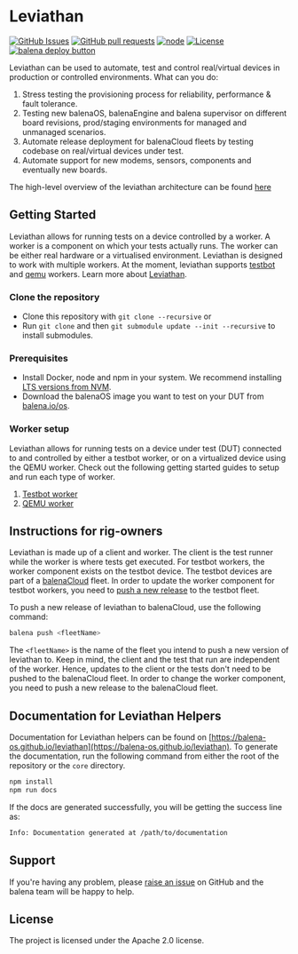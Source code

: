 # Leviathan

[![GitHub Issues](https://img.shields.io/github/issues/balena-io/leviathan.svg)](https://github.com/balena-io/leviathan/issues)
[![GitHub pull requests](https://img.shields.io/github/issues-pr/balena-io/leviathan.svg)](https://github.com/balena-io/leviathan/pulls)
[![node](https://img.shields.io/badge/node-v12.0.0-green.svg)](https://nodejs.org/download/release/v12.0.0/)
[![License](https://img.shields.io/badge/license-APACHE%202.0-blue.svg)](https://opensource.org/licenses/Apache-2.0)  [![balena deploy button](https://www.balena.io/deploy.svg)](https://dashboard.balena-cloud.com/deploy?repoUrl=https://github.com/balena-os/leviathan)

Leviathan can be used to automate, test and control real/virtual devices in production or controlled environments. What can you do:

1. Stress testing the provisioning process for reliability, performance & fault tolerance.
2. Testing new balenaOS, balenaEngine and balena supervisor on different board revisions, prod/staging environments for managed and unmanaged scenarios.
3. Automate release deployment for balenaCloud fleets by testing codebase on real/virtual devices under test.
4. Automate support for new modems, sensors, components and eventually new boards.


The high-level overview of the leviathan architecture can be found [here](./documentation/architecture.md)

## Getting Started

Leviathan allows for running tests on a device controlled by a worker. A worker is a component on which your tests actually runs. The worker can be either real hardware or a virtualised environment. Leviathan is designed to work with multiple workers. At the moment, leviathan supports [testbot][quickstart-testbot] and [qemu][quickstart-qemu] workers. Learn more about [Leviathan](https://balena-os.github.io/leviathan/pages/Getting-Started/learn-more.html).

### Clone the repository

- Clone this repository with `git clone --recursive` or
- Run `git clone` and then `git submodule update --init --recursive` to install submodules.

### Prerequisites

- Install Docker, node and npm in your system. We recommend installing [LTS versions from NVM](https://github.com/nvm-sh/nvm#install--update-script).
- Download the balenaOS image you want to test on your DUT from [balena.io/os](https://balena.io/os#download).

### Worker setup

Leviathan allows for running tests on a device under test (DUT) connected to and controlled by either a testbot worker, or on a virtualized device using the QEMU worker. Check out the following getting started guides to setup and run each type of worker.

1. [Testbot worker][quickstart-testbot]
2. [QEMU worker][quickstart-qemu]

## Instructions for rig-owners

Leviathan is made up of a client and worker. The client is the test runner while the worker is where tests get executed. For testbot workers, the worker component exists on the testbot device. The testbot devices are part of a [balenaCloud](https://balena.io) fleet. In order to update the worker component for testbot workers, you need to [push a new release](https://www.balena.io/docs/learn/deploy/deployment/) to the testbot fleet.

To push a new release of leviathan to balenaCloud, use the following command:

```bash
balena push <fleetName>
```

The `<fleetName>` is the name of the fleet you intend to push a new version of leviathan to. Keep in mind, the client and the test that run are independent of the worker. Hence, updates to the client or the tests don't need to be pushed to the balenaCloud fleet. In order to change the worker component, you need to push a new release to the balenaCloud fleet.

## Documentation for Leviathan Helpers

Documentation for Leviathan helpers can be found on [https://balena-os.github.io/leviathan](https://balena-os.github.io/leviathan). To generate the documentation, run the following command from either the root of the repository or the `core` directory.

```bash
npm install
npm run docs
```

If the docs are generated successfully, you will be getting the success line as:

```bash
Info: Documentation generated at /path/to/documentation
```

## Support

If you're having any problem, please [raise an issue][newissue] on GitHub and the balena team will be happy to help.

## License

The project is licensed under the Apache 2.0 license.

[issues]: https://github.com/balena-io/leviathan/issues
[newissue]: https://github.com/balena-io/leviathan/issues/new
[source]: https://github.com/balena-io/leviathan
[quickstart-qemu]: https://balena-os.github.io/leviathan/pages/Getting-Started/quickstart/quickstart-qemu.html
[quickstart-testbot]: https://balena-os.github.io/leviathan/pages/Getting-Started/quickstart/quickstart-testbot.html
